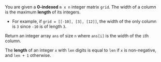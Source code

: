 You are given a **0-indexed** `m x n` integer matrix `grid`. The width of a column is the maximum **length** of its integers.

- For example, if `grid = [[-10], [3], [12]]`, the width of the only column is `3` since `-10` is of length `3`.

Return an integer array `ans` of size `n` where `ans[i]` is the width of the `i`th column.

The **length** of an integer `x` with `len` digits is equal to `len` if `x` is non-negative, and `len + 1` otherwise.